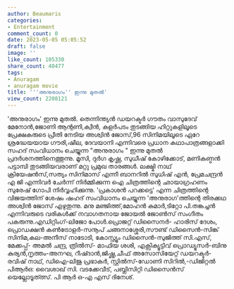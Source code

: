 ```yaml
---
author: Beaumaris
categories:
- Entertainment
comment_count: 0
date: 2023-05-05 05:05:52
draft: false
image: ''
like_count: 105330
share_count: 40477
tags:
- Anuragam
- anuragam movie
title: '''അനുരാഗം'' ഇന്നു മുതൽ'
view_count: 2208121
---
```


'അനുരാഗം' ഇന്നു മുതൽ. തെന്നിന്ത്യൻ ഡയറക്ടർ ഗൗതം വാസുദേവ് മേനോൻ,ജോണി ആന്റണി,ക്വീൻ, കളർപടം തുടങ്ങിയ ഹിറ്റുകളിലൂടെ പ്രേക്ഷകരുടെ പ്രീതി നേടിയ അശ്വിൻ ജോസ്,96 സിനിമയിലൂടെ ഏറേ ശ്രദ്ധേയയായ ഗൗരി,ഷീല, ദേവയാനി എന്നിവരെ പ്രധാന കഥാപാത്രങ്ങളാക്കി സഹദ് സംവിധാനം ചെയ്യുന്ന "അനുരാഗം " ഇന്നു മുതൽ പ്രദർശനത്തിനെത്തുന്നു. മൂസി, ദുർഗ കൃഷ്ണ, സുധീഷ് കോഴിക്കോട്, മണികണ്ഠൻ പട്ടാമ്പി തുടങ്ങിയവരാണ് മറ്റു പ്രമുഖ താരങ്ങൾ. ലക്ഷ്മി നാഥ്‌ ക്രിയേഷൻസ്,സത്യം സിനിമാസ് എന്നീ ബാനറിൽ സുധിഷ് എൻ, പ്രേമചന്ദ്രൻ എ ജി എന്നിവർ ചേർന്ന് നിർമ്മിക്കുന്ന ഐ ചിത്രത്തിന്റെ ഛായാഗ്രഹണം സുരേഷ് ഗോപി നിർവ്വഹിക്കുന്നു. 'പ്രകാശൻ പറക്കട്ടെ' എന്ന ചിത്രത്തിന്റെ വിജയത്തിന് ശേഷം ഷഹദ് സംവിധാനം ചെയ്യുന്ന 'അനുരാഗ'ത്തിന്റെ തിരക്കഥ അശ്വിൻ ജോസ് എഴുതുന്നു. മനു മഞ്ജിത്ത്,മോഹൻ കുമാർ,ടിറ്റോ പി.തങ്കച്ചൻ എന്നിവരുടെ വരികൾക്ക് നവാഗതനായ ജോയൽ ജോൺസ് സംഗീതം പകരുന്നു.എഡിറ്റിംഗ്-ലിജോ പോൾ.പ്രൊജറ്റ് ഡിസൈനർ- ഹാരിസ് ദേശം, പ്രൊഡക്ഷൻ കൺട്രോളർ-സനൂപ് ചങ്ങനാശ്ശേരി,സൗണ്ട് ഡിസൈൻ-സിങ്ക് സിനിമ,കല-അനീസ് നാടോടി, കോസ്റ്റ്യൂം ഡിസൈൻ-സുജിത്ത് സി.എസ്, മേക്കപ്പ്- അമൽ ചന്ദ്ര, ത്രിൽസ്- മാഫിയ ശശി, എക്സിക്യൂട്ടിവ് പ്രൊഡ്യൂസർ-ബിനു കുര്യൻ,നൃത്തം-അനഘ, റീഷ്ദാൻ,ജിഷ്ണു,ചീഫ് അസോസിയേറ്റ് ഡയറക്ടർ-രവിഷ് നാഥ്, ഡിഐ-ലിജു പ്രഭാകർ, സ്റ്റിൽസ്-ഡോണി സിറിൽ,-ഡിജിറ്റൽ പിആർഒ: വൈശാഖ് സി. വടക്കേവീട്, പബ്ലിസിറ്റി ഡിസൈൻസ് യെല്ലോടൂത്ത്സ്. പി ആർ ഒ-എ എസ് ദിനേശ്.